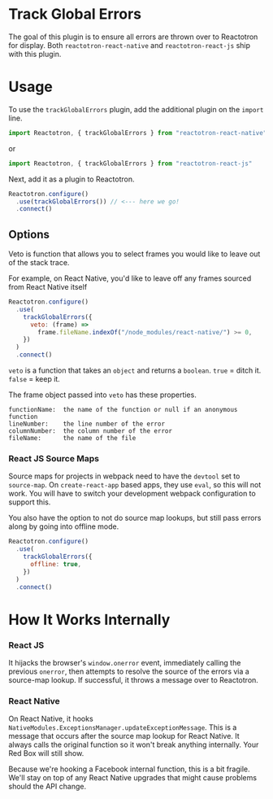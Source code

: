 # Track Global Errors

The goal of this plugin is to ensure all errors are thrown over to Reactotron for display.
Both `reactotron-react-native` and `reactotron-react-js` ship with this plugin.

# Usage

To use the `trackGlobalErrors` plugin, add the additional plugin on the `import` line.

```js
import Reactotron, { trackGlobalErrors } from "reactotron-react-native"
```

or

```js
import Reactotron, { trackGlobalErrors } from "reactotron-react-js"
```

Next, add it as a plugin to Reactotron.

```js
Reactotron.configure()
  .use(trackGlobalErrors()) // <--- here we go!
  .connect()
```

## Options

Veto is function that allows you to select frames you would like to leave out of the stack trace.

For example, on React Native, you'd like to leave off any frames sourced from React Native itself

```js
Reactotron.configure()
  .use(
    trackGlobalErrors({
      veto: (frame) =>
        frame.fileName.indexOf("/node_modules/react-native/") >= 0,
    })
  )
  .connect()
```

`veto` is a function that takes an `object` and returns a `boolean`. `true` = ditch it. `false` = keep it.

The frame object passed into `veto` has these properties.

```
functionName:  the name of the function or null if an anonymous function
lineNumber:    the line number of the error
columnNumber:  the column number of the error
fileName:      the name of the file
```

### React JS Source Maps

Source maps for projects in webpack need to have the `devtool` set to `source-map`. On `create-react-app` based apps, they use `eval`, so this will not work. You will have to switch your development webpack configuration to support this.

You also have the option to not do source map lookups, but still pass errors along by going into offline mode.

```js
Reactotron.configure()
  .use(
    trackGlobalErrors({
      offline: true,
    })
  )
  .connect()
```

# How It Works Internally

### React JS

It hijacks the browser's `window.onerror` event, immediately calling the previous `onerror`, then attempts to resolve the source of the errors via a source-map lookup. If successful, it throws a message over to Reactotron.

### React Native

On React Native, it hooks `NativeModules.ExceptionsManager.updateExceptionMessage`. This is a message that occurs after the source map lookup for React Native. It always calls the original function so it won't break anything internally. Your Red Box will still show.

Because we're hooking a Facebook internal function, this is a bit fragile. We'll stay on top of any React Native upgrades that might cause problems should the API change.
